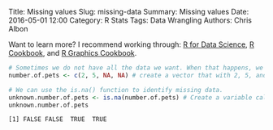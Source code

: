 Title: Missing values
Slug: missing-data
Summary: Missing values
Date: 2016-05-01 12:00
Category: R Stats
Tags: Data Wrangling
Authors: Chris Albon


Want to learn more? I recommend working through: [R for Data Science](http://amzn.to/2myxnhi), [R Cookbook](http://amzn.to/2lF6hkb), and [R Graphics Cookbook](http://amzn.to/2m0fcPL).

```R
# Sometimes we do not have all the data we want. When that happens, we can represent that in R as missing value, represented as NA.
number.of.pets <- c(2, 5, NA, NA) # create a vector that with 2, 5, and two missing values.
```


```R
# We can use the is.na() function to identify missing data.
unknown.number.of.pets <- is.na(number.of.pets) # Create a variable called unknown.number.of.pets that finds missing data in the variable number.of.pets.
unknown.number.of.pets
```




    [1] FALSE FALSE  TRUE  TRUE
